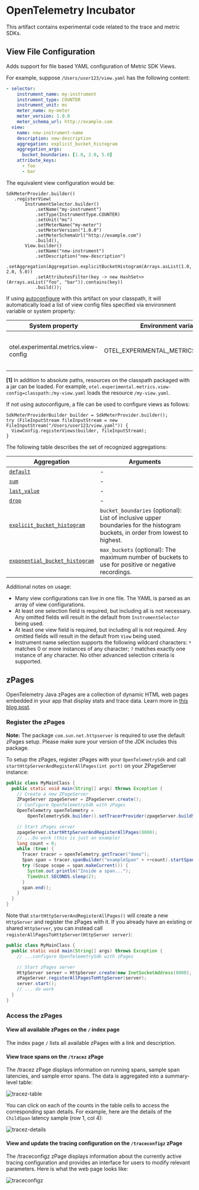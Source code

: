 # OpenTelemetry Incubator

This artifact contains experimental code related to the trace and metric SDKs.

## View File Configuration

Adds support for file based YAML configuration of Metric SDK Views.

For example, suppose `/Users/user123/view.yaml` has the following content:

```yaml
- selector:
    instrument_name: my-instrument
    instrument_type: COUNTER
    instrument_unit: ms
    meter_name: my-meter
    meter_version: 1.0.0
    meter_schema_url: http://example.com
  view:
    name: new-instrument-name
    description: new-description
    aggregation: explicit_bucket_histogram
    aggregation_args:
      bucket_boundaries: [1.0, 2.0, 5.0]
    attribute_keys:
      - foo
      - bar
```

The equivalent view configuration would be:

```
SdkMeterProvider.builder()
   .registerView(
       InstrumentSelector.builder()
           .setName("my-instrument")
           .setType(InstrumentType.COUNTER)
           .setUnit("ms")
           .setMeterName("my-meter")
           .setMeterVersion("1.0.0")
           .setMeterSchemaUrl("http://example.com")
           .build(),
       View.builder()
           .setName("new-instrument")
           .setDescription("new-description")
           .setAggregation(Aggregation.explicitBucketHistogram(Arrays.asList(1.0, 2.0, 5.0))
           .setAttributesFilter(key -> new HashSet<>(Arrays.asList("foo", "bar")).contains(key))
           .build());
```

If using [autoconfigure](../autoconfigure) with this artifact on your classpath, it will automatically load a list of view config files specified via environment variable or system property:

| System property                       | Environment variable                  | Purpose                                              |
|---------------------------------------|---------------------------------------|------------------------------------------------------|
| otel.experimental.metrics.view-config | OTEL_EXPERIMENTAL_METRICS_VIEW_CONFIG | List of files containing view configuration YAML [1] |

**[1]** In addition to absolute paths, resources on the classpath packaged with a jar can be loaded.
For example, `otel.experimental.metrics.view-config=classpath:/my-view.yaml` loads the
resource `/my-view.yaml`.

If not using autoconfigure, a file can be used to configure views as follows:

```
SdkMeterProviderBuilder builder = SdkMeterProvider.builder();
try (FileInputStream fileInputStream = new FileInputStream("/Users/user123/view.yaml")) {
  ViewConfig.registerViews(builder, fileInputStream);
}
```

The following table describes the set of recognized aggregations:

| Aggregation                      | Arguments                                                                                                                      |
|----------------------------------|--------------------------------------------------------------------------------------------------------------------------------|
| [`default`]                      | -                                                                                                                              |
| [`sum`]                          | -                                                                                                                              |
| [`last_value`]                   | -                                                                                                                              |
| [`drop`]                         | -                                                                                                                              |
| [`explicit_bucket_histogram`]    | `bucket_boundaries` (optional): List of inclusive upper boundaries for the histogram buckets, in order from lowest to highest. |
| [`exponential_bucket_histogram`] | `max_buckets` (optional): The maximum number of buckets to use for positive or negative recordings.                            |

Additional notes on usage:

- Many view configurations can live in one file. The YAML is parsed as an array of view
  configurations.
- At least one selection field is required, but including all is not necessary. Any omitted fields
  will result in the default from `InstrumentSelector` being used.
- At least one view field is required, but including all is not required. Any omitted fields will
  result in the default from `View` being used.
- Instrument name selection supports the following wildcard characters: `*` matches 0 or more instances of any character; `?` matches exactly one instance of any character. No other advanced selection criteria is supported.

[`default`]: https://github.com/open-telemetry/opentelemetry-specification/blob/main/specification/metrics/sdk.md#default-aggregation
[`sum`]: https://github.com/open-telemetry/opentelemetry-specification/blob/main/specification/metrics/sdk.md#sum-aggregation
[`last_value`]: https://github.com/open-telemetry/opentelemetry-specification/blob/main/specification/metrics/sdk.md#last-value-aggregation
[`drop`]: https://github.com/open-telemetry/opentelemetry-specification/blob/main/specification/metrics/sdk.md#drop-aggregation
[`explicit_bucket_histogram`]: https://github.com/open-telemetry/opentelemetry-specification/blob/main/specification/metrics/sdk.md#explicit-bucket-histogram-aggregation
[`exponential_bucket_histogram`]: https://github.com/open-telemetry/opentelemetry-specification/blob/main/specification/metrics/sdk.md#exponential-bucket-histogram-aggregation

## zPages

OpenTelemetry Java zPages are a collection of dynamic HTML web pages embedded in your app that
display stats and trace data. Learn more
in [this blog post](https://medium.com/opentelemetry/zpages-in-opentelemetry-2b080a81eb47).

### Register the zPages

**Note:** The package `com.sun.net.httpserver` is required to use the default zPages setup. Please
make sure your
version of the JDK includes this package.

To setup the zPages, register zPages with your `OpenTelemetrySdk` and
call `startHttpServerAndRegisterAllPages(int port)` on your ZPageServer instance:

```java
public class MyMainClass {
  public static void main(String[] args) throws Exception {
    // Create a new ZPageServer
    ZPageServer zpageServer = ZPageServer.create();
    // Configure OpenTelemetrySdk with zPages
    OpenTelemetry openTelemetry =
        OpenTelemetrySdk.builder().setTracerProvider(zpageServer.buildSdkTracerProvider()).build();

    // Start zPages server
    zpageServer.startHttpServerAndRegisterAllPages(8080);
    // ...Do work (this is just an example)
    long count = 0;
    while (true) {
      Tracer tracer = openTelemetry.getTracer("demo");
      Span span = tracer.spanBuilder("exampleSpan" + ++count).startSpan();
      try (Scope scope = span.makeCurrent()) {
        System.out.println("Inside a span...");
        TimeUnit.SECONDS.sleep(2);
      }
      span.end();
    }
  }
}
```

Note that `startHttpServerAndRegisterAllPages()` will create a new `HttpServer` and register the zPages
with it. If you already have an existing or shared `HttpServer`, you can instead call
`registerAllPagesToHttpServer(HttpServer server)`:

```java
public class MyMainClass {
  public static void main(String[] args) throws Exception {
    // ...configure OpenTelemetrySdk with zPages

    // Start zPages server
    HttpServer server = HttpServer.create(new InetSocketAddress(8000), 10);
    zPageServer.registerAllPagesToHttpServer(server);
    server.start();
    // ... do work
  }
}
```

### Access the zPages

#### View all available zPages on the `/` index page

The index page `/` lists all available zPages with a link and description.

#### View trace spans on the `/tracez` zPage

The /tracez zPage displays information on running spans, sample span latencies, and sample error
spans. The data is aggregated into a summary-level table:

![tracez-table](img/tracez-table.png)

You can click on each of the counts in the table cells to access the corresponding span
details. For example, here are the details of the `ChildSpan` latency sample (row 1, col 4):

![tracez-details](img/tracez-details.png)

#### View and update the tracing configuration on the `/traceconfigz` zPage

The /traceconfigz zPage displays information about the currently active tracing configuration and
provides an interface for users to modify relevant parameters. Here is what the web page looks like:

![traceconfigz](img/traceconfigz.png)
